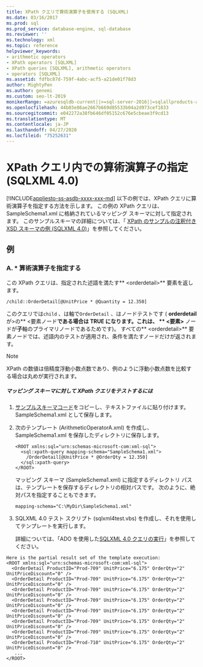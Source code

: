 ```yaml
---
title: XPath クエリで算術演算子を使用する (SQLXML)
ms.date: 03/16/2017
ms.prod: sql
ms.prod_service: database-engine, sql-database
ms.reviewer: ''
ms.technology: xml
ms.topic: reference
helpviewer_keywords:
- arithmetic operators
- XPath operators [SQLXML]
- XPath queries [SQLXML], arithmetic operators
- operators [SQLXML]
ms.assetid: fdfbc87d-759f-4abc-acf5-a21de01f78d3
author: MightyPen
ms.author: genemi
ms.custom: seo-lt-2019
monikerRange: =azuresqldb-current||>=sql-server-2016||=sqlallproducts-allversions||>=sql-server-linux-2017||=azuresqldb-mi-current
ms.openlocfilehash: 44b03e86ae2667b669d85533b04a2d973cef1833
ms.sourcegitcommit: e042272a38fb646df05152c676e5cbeae3f9cd13
ms.translationtype: MT
ms.contentlocale: ja-JP
ms.lasthandoff: 04/27/2020
ms.locfileid: "75252631"
---
```

# <a name="specifying-arithmetic-operators-in-xpath-queries-sqlxml-40"></a>XPath クエリ内での算術演算子の指定 (SQLXML 4.0)
[!INCLUDE[appliesto-ss-asdb-xxxx-xxx-md](../../../includes/appliesto-ss-asdb-xxxx-xxx-md.md)]
  以下の例では、XPath クエリに算術演算子を指定する方法を示します。 この例の XPath クエリは、SampleSchema1.xml に格納されているマッピング スキーマに対して指定されます。 このサンプルスキーマの詳細については、「 [XPath のサンプルの注釈付き XSD スキーマの例 &#40;SQLXML 4.0&#41;](../../../relational-databases/sqlxml-annotated-xsd-schemas-xpath-queries/samples/sample-annotated-xsd-schema-for-xpath-examples-sqlxml-4-0.md)」を参照してください。  
  
## <a name="examples"></a>例  
  
### <a name="a-specify-the--arithmetic-operator"></a>A. * 算術演算子を指定する  
 この XPath クエリは、指定された述語を満たす** \<orderdetail>** 要素を返します。  
  
```  
/child::OrderDetail[@UnitPrice * @Quantity = 12.350]  
```  
  
 このクエリでは`child` 、は軸で`OrderDetail` 、はノードテストです ( **orderdetail**が>の** \<要素ノード**である場合は TRUE になります。これは、 ** \<要素>** ノードが**子**軸のプライマリノードであるためです)。 すべての** \<orderdetail>** 要素ノードでは、述語内のテストが適用され、条件を満たすノードだけが返されます。  
  
> [!NOTE]  
>  XPath の数値は倍精度浮動小数点数であり、例のように浮動小数点数を比較する場合は丸めが実行されます。  
  
##### <a name="to-test-the-xpath-query-against-the-mapping-schema"></a>マッピング スキーマに対して XPath クエリをテストするには  
  
1.  [サンプルスキーマコード](../../../relational-databases/sqlxml-annotated-xsd-schemas-xpath-queries/samples/sample-annotated-xsd-schema-for-xpath-examples-sqlxml-4-0.md)をコピーし、テキストファイルに貼り付けます。 SampleSchema1.xml として保存します。  
  
2.  次のテンプレート (ArithmeticOperatorA.xml) を作成し、SampleSchema1.xml を保存したディレクトリに保存します。  
  
    ```  
    <ROOT xmlns:sql="urn:schemas-microsoft-com:xml-sql">  
      <sql:xpath-query mapping-schema="SampleSchema1.xml">  
        /OrderDetail[@UnitPrice * @OrderQty = 12.350]  
      </sql:xpath-query>  
    </ROOT>  
    ```  
  
     マッピング スキーマ (SampleSchema1.xml) に指定するディレクトリ パスは、テンプレートを保存するディレクトリの相対パスです。 次のように、絶対パスを指定することもできます。  
  
    ```  
    mapping-schema="C:\MyDir\SampleSchema1.xml"  
    ```  
  
3.  SQLXML 4.0 テスト スクリプト (sqlxml4test.vbs) を作成し、それを使用してテンプレートを実行します。  

     詳細については、「ADO を使用した[SQLXML 4.0 クエリの実行](../../../relational-databases/sqlxml/using-ado-to-execute-sqlxml-4-0-queries.md)」を参照してください。  
  
```  
Here is the partial result set of the template execution:    
<ROOT xmlns:sql="urn:schemas-microsoft-com:xml-sql">  
  <OrderDetail ProductID="Prod-709" UnitPrice="6.175" OrderQty="2" UnitPriceDiscount="0" />   
  <OrderDetail ProductID="Prod-709" UnitPrice="6.175" OrderQty="2" UnitPriceDiscount="0" />   
  <OrderDetail ProductID="Prod-709" UnitPrice="6.175" OrderQty="2" UnitPriceDiscount="0" />   
  <OrderDetail ProductID="Prod-709" UnitPrice="6.175" OrderQty="2" UnitPriceDiscount="0" />   
  <OrderDetail ProductID="Prod-709" UnitPrice="6.175" OrderQty="2" UnitPriceDiscount="0" />   
  <OrderDetail ProductID="Prod-709" UnitPrice="6.175" OrderQty="2" UnitPriceDiscount="0" />   
  <OrderDetail ProductID="Prod-709" UnitPrice="6.175" OrderQty="2" UnitPriceDiscount="0" />   
  <OrderDetail ProductID="Prod-710" UnitPrice="6.175" OrderQty="2" UnitPriceDiscount="0" />   
   ...  
</ROOT>  
```  
  
  
